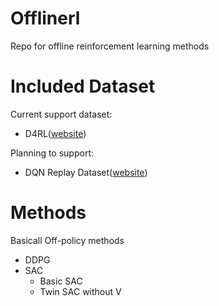 # Offlinerl

Repo for offline reinforcement learning methods

# Included Dataset

Current support dataset:
* D4RL([website](https://sites.google.com/view/d4rl/home))

Planning to support:
* DQN Replay Dataset([website](https://offline-rl.github.io/))

# Methods

Basicall Off-policy methods
* DDPG
* SAC
    * Basic SAC
    * Twin SAC without V